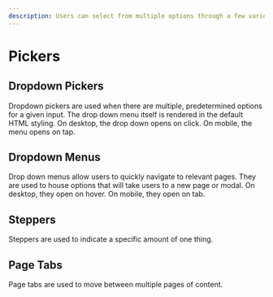 ```yaml
---
description: Users can select from multiple options through a few various selector UI.
---
```


# Pickers

## Dropdown Pickers

Dropdown pickers are used when there are multiple, predetermined options for a given input. The drop down menu itself is rendered in the default HTML styling. On desktop, the drop down opens on click. On mobile, the menu opens on tap. 

## Dropdown Menus

Drop down menus allow users to quickly navigate to relevant pages. They are used to house options that will take users to a new page or modal. On desktop, they open on hover. On mobile, they open on tab. 

## Steppers

Steppers are used to indicate a specific amount of one thing. 

## Page Tabs

Page tabs are used to move between multiple pages of content. 

